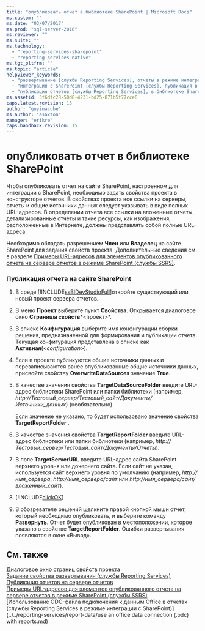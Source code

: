 ```yaml
---
title: "опубликовать отчет в библиотеке SharePoint | Microsoft Docs"
ms.custom: ""
ms.date: "03/07/2017"
ms.prod: "sql-server-2016"
ms.reviewer: ""
ms.suite: ""
ms.technology: 
  - "reporting-services-sharepoint"
  - "reporting-services-native"
ms.tgt_pltfrm: ""
ms.topic: "article"
helpviewer_keywords: 
  - "развертывание [службы Reporting Services], отчеты в режиме интеграции с SharePoint"
  - "интеграция с SharePoint [службы Reporting Services], публикация в библиотеке"
  - "публикация отчетов [службы Reporting Services], в библиотеке SharePoint"
ms.assetid: 3f6dfc28-50d8-4231-bd25-871b5f77cce6
caps.latest.revision: 15
author: "guyinacube"
ms.author: "asaxton"
manager: "erikre"
caps.handback.revision: 15
---
```

# опубликовать отчет в библиотеке SharePoint
  Чтобы опубликовать отчет на сайте SharePoint, настроенном для интеграции с SharePoint, необходимо задать свойства проекта в конструкторе отчетов. В свойствах проекта все ссылки на серверы, отчеты и общие источники данных следует указывать в виде полных URL-адресов. В определении отчета все ссылки на вложенные отчеты, детализированные отчеты и такие ресурсы, как изображения, расположенные в Интернете, должны представлять собой полные URL-адреса.  
  
 Необходимо обладать разрешением **Член** или **Владелец** на сайте SharePoint для задания свойств проекта. Дополнительные сведения см. в разделе [Примеры URL-адресов для элементов опубликованного отчета на сервере отчетов в режиме SharePoint (службы SSRS)](../../reporting-services/tools/url-examples-for-items-on-a-report-server-sharepoint-mode.md).  
  
### Публикация отчета на сайте SharePoint  
  
1.  В среде [!INCLUDE[ssBIDevStudioFull](../../includes/ssbidevstudiofull-md.md)]откройте существующий или новый проект сервера отчетов.  
  
2.  В меню **Проект** выберите пункт **Свойства**. Открывается диалоговое окно **Страницы свойств***\<проект>*.  
  
3.  В списке **Конфигурация** выберите имя конфигурации сборки решения, предназначенной для формирования и публикации отчета. Текущая конфигурация представлена в списке как **Активная**(*\<configuration>*).  
  
4.  Если в проекте публикуются общие источники данных и перезаписываются ранее опубликованные общие источники данных, присвойте свойству **OverwriteDataSources** значение **True**.  
  
5.  В качестве значения свойства **TargetDataSourceFolder** введите URL-адрес библиотеки SharePoint или папки библиотеки (например, *http://Тестовый_сервер/Тестовый_сайт/Документы/Источники_данных*) (необязательно).  
  
     Если значение не указано, то будет использовано значение свойства **TargetReportFolder** .  
  
6.  В качестве значения свойства **TargetReportFolder** введите URL-адрес библиотеки или папки библиотеки (например, *http://Тестовый_сервер/Тестовый_сайт/Документы/Отчеты*).  
  
7.  В поле **TargetServerURL** введите URL-адрес сайта SharePoint верхнего уровня или дочернего сайта. Если сайт не указан, используется сайт верхнего уровня по умолчанию (например, *http://имя_сервера*, *http://имя_сервера/сайт* или *http://имя_сервера/сайт/вложенный_сайт*).  
  
8.  [!INCLUDE[clickOK](../../includes/clickok-md.md)]  
  
9. В обозревателе решений щелкните правой кнопкой мыши отчет, который необходимо опубликовать, и выберите команду **Развернуть**. Отчет будет опубликован в местоположении, которое указано в свойстве **TargetReportFolder**. Ошибки развертывания появляются в окне «Вывод».  
  
## См. также  
 [Диалоговое окно страниц свойств проекта](../../reporting-services/tools/project-property-pages-dialog-box.md)   
 [Задание свойства развертывания (службы Reporting Services)](../../reporting-services/tools/set-deployment-properties-reporting-services.md)   
 [Публикация отчетов на сервере отчетов](../../reporting-services/reports/publishing-reports-to-a-report-server.md)   
 [Примеры URL-адресов для элементов опубликованного отчета на сервере отчетов в режиме SharePoint (службы SSRS)](../../reporting-services/tools/url-examples-for-items-on-a-report-server-sharepoint-mode.md)   
 [Использование ODC-файла подключения к данным Office в отчетах (службы Reporting Services в режиме интеграции с SharePoint)](../../reporting-services/report-data/use an office data connection (.odc) with reports.md)  
  
  